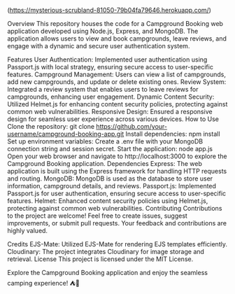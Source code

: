 (https://mysterious-scrubland-81050-79b04fa79646.herokuapp.com/)

Overview
This repository houses the code for a Campground Booking web application developed using Node.js, Express, and MongoDB. The application allows users to view and book campgrounds, leave reviews, and engage with a dynamic and secure user authentication system.

Features
User Authentication: Implemented user authentication using Passport.js with local strategy, ensuring secure access to user-specific features.
Campground Management: Users can view a list of campgrounds, add new campgrounds, and update or delete existing ones.
Review System: Integrated a review system that enables users to leave reviews for campgrounds, enhancing user engagement.
Dynamic Content Security: Utilized Helmet.js for enhancing content security policies, protecting against common web vulnerabilities.
Responsive Design: Ensured a responsive design for seamless user experience across various devices.
How to Use
Clone the repository: git clone https://github.com/your-username/campground-booking-app.git
Install dependencies: npm install
Set up environment variables: Create a .env file with your MongoDB connection string and session secret.
Start the application: node app.js
Open your web browser and navigate to http://localhost:3000 to explore the Campground Booking application.
Dependencies
Express: The web application is built using the Express framework for handling HTTP requests and routing.
MongoDB: MongoDB is used as the database to store user information, campground details, and reviews.
Passport.js: Implemented Passport.js for user authentication, ensuring secure access to user-specific features.
Helmet: Enhanced content security policies using Helmet.js, protecting against common web vulnerabilities.
Contributing
Contributions to the project are welcome! Feel free to create issues, suggest improvements, or submit pull requests. Your feedback and contributions are highly valued.

Credits
EJS-Mate: Utilized EJS-Mate for rendering EJS templates efficiently.
Cloudinary: The project integrates Cloudinary for image storage and retrieval.
License
This project is licensed under the MIT License.

Explore the Campground Booking application and enjoy the seamless camping experience! ⛺🌲
